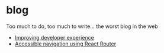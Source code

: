 # blog
Too much to do, too much to write... the worst blog in the web

- [Improving developer experience](./2020-06-22-improving-developer-experience.md)
- [Accessible navigation using React Router](./2020-06-21-accessible-navigation-using-react-router.md)
